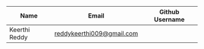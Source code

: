 


>
| Name    | Email   | Github Username |
|----------|---------|-----------------|
|  Keerthi Reddy  | reddykeerthi009@gmail.com |   


